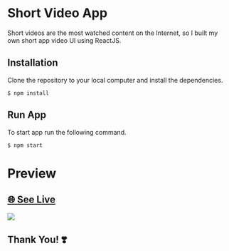 # Short Video App

Short videos are the most watched content on the Internet, so I built my own short app video UI using ReactJS.

## Installation

Clone the repository to your local computer and install the dependencies.

```
$ npm install
```

## Run App

To start app run the following command.

```
$ npm start
```

# Preview

## [🌐 See Live](https://shortapp.netlify.app/)

![](/preview.png)

## **Thank You!** ❣️
